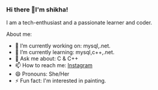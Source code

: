 ### Hi there 👋I'm shikha!
I am a tech-enthusiast and a passionate learner and coder.


About me: 

- 🔭 I’m currently working on: mysql,.net.
- 🌱 I’m currently learning: mysql,c++,.net.
- 💬 Ask me about:  C & C++
- 📫 How to reach me: [Instagram](https://www.instagram.com/Shikha_art_world)
- 😄 Pronouns: She/Her
- ⚡ Fun fact: I'm interested in painting.



